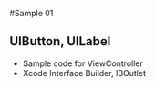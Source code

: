 
#Sample 01
## UIButton, UILabel
- Sample code for ViewController
- Xcode Interface Builder, IBOutlet

